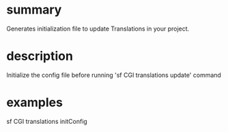 # summary

Generates initialization file to update Translations in your project.

# description

Initialize the config file before running 'sf CGI translations update' command

# examples

sf CGI translations initConfig
